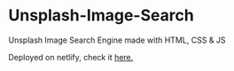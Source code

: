 # Unsplash-Image-Search
Unsplash Image Search Engine made with HTML, CSS &amp; JS

Deployed on netlify, check it [here.](https://fanciful-longma-892cab.netlify.app/)
